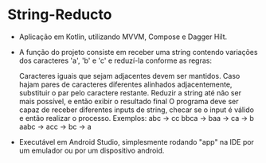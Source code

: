 # String-Reducto

 - Aplicação em Kotlin, utilizando MVVM, Compose e Dagger Hilt.
 
 - A função do projeto consiste em receber uma string contendo variações dos caracteres 'a', 'b' e 'c' e reduzí-la conforme as regras:
 
   Caracteres iguais que sejam adjacentes devem ser mantidos. Caso hajam pares de caracteres diferentes alinhados adjacentemente, 
   substituir o par pelo caractere restante. Reduzir a string até não ser mais possível, e então exibir o resultado final
   O programa deve ser capaz de receber diferentes inputs de string, checar se o input é válido e então realizar o processo.
   Exemplos: abc -> cc
             bbca -> baa -> ca -> b
             aabc -> acc -> bc -> a
  
 - Executável em Android Studio, simplesmente rodando "app" na IDE por um emulador ou por um dispositivo android.
